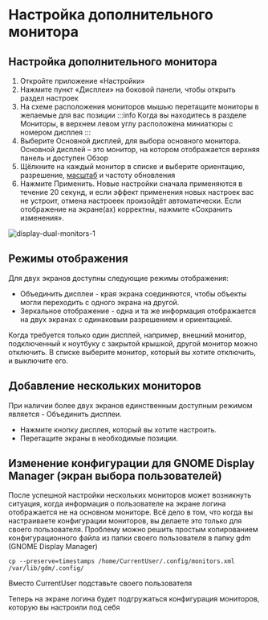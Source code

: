 # Настройка дополнительного монитора

## Настройка дополнительного монитора

1. Откройте приложение «Настройки»
2. Нажмите пункт «Дисплеи» на боковой панели, чтобы открыть раздел настроек
3. На схеме расположения мониторов мышью перетащите мониторы в желаемые для вас позиции
:::info
Когда вы находитесь в разделе Мониторы, в верхнем левом углу расположена миниатюры с номером дисплея
:::
4. Выберите Основной дисплей, для выбора основного монитора. Основной дисплей – это монитор, на котором отображается верхняя панель и доступен Обзор
5. Щёлкните на каждый монитор в списке и выберите ориентацию, разрешение, [масштаб](/scaling-the-screen) и частоту обновления
6. Нажмите Применить. Новые настройки сначала применяются в течение 20 секунд, и если эффект применения новых настроек вас не устроит, отмена настроеек произойдёт автоматически. Если отображение на экране(ах) корректны, нажмите «Сохранить изменения».

![display-dual-monitors-1](/display-dual-monitors/display-dual-monitors-1.gif)

## Режимы отображения

Для двух экранов доступны следующие режимы отображения:

- Объединить дисплеи - края экрана соединяются, чтобы объекты могли переходить с одного экрана на другой.
- Зеркальное отображение - одна и та же информация отображается на двух экранах с одинаковым разрешением и ориентацией.

Когда требуется только один дисплей, например, внешний монитор, подключенный к ноутбуку с закрытой крышкой, другой монитор можно отключить. В списке выберите монитор, который вы хотите отключить, и выключите его.

## Добавление нескольких мониторов

При наличии более двух экранов единственным доступным режимом является - Объединить дисплеи.

- Нажмите кнопку дисплея, который вы хотите настроить.
- Перетащите экраны в необходимые позиции.

## Изменение конфигурации для GNOME Display Manager (экран выбора пользователей)

После успешной настройки нескольких мониторов может возникнуть ситуация, когда информация о пользователе на экране
логина отображается не на основном мониторе. Всё дело в том, что когда вы настраиваете конфигурации мониторов, вы
делаете это только для своего пользователя. Проблему можно решить простым копированием конфигурационного файла из
папки своего пользователя в папку gdm (GNOME Display Manager)

```shell
cp --preserve=timestamps /home/CurrentUser/.config/monitors.xml /var/lib/gdm/.config/
```
Вместо CurrentUser подставьте своего пользователя

Теперь на экране логина будет подгружаться конфигурация мониторов, которую вы настроили под себя
